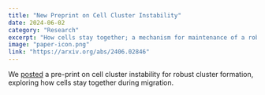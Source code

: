 ```yaml
---
title: "New Preprint on Cell Cluster Instability"
date: 2024-06-02
category: "Research"
excerpt: "How cells stay together; a mechanism for maintenance of a robust cluster explored by local and nonlocal continuum models."
image: "paper-icon.png"
link: "https://arxiv.org/abs/2406.02846"
---
```


We [posted](https://arxiv.org/abs/2406.02846) a pre-print on cell cluster instability for robust cluster formation, exploring how cells stay together during migration.


